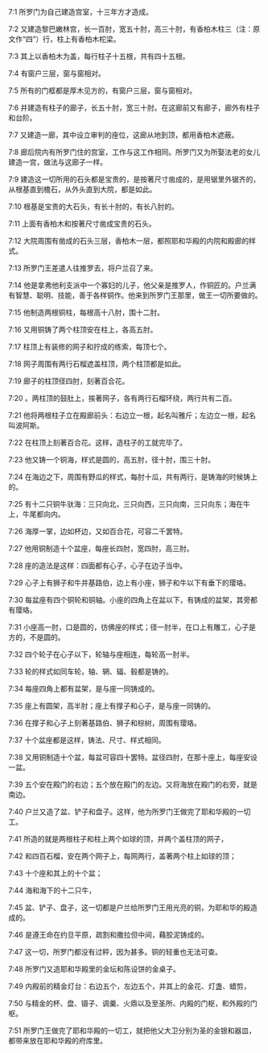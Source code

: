 <a id="1"></a>7:1  所罗门为自己建造宫室，十三年方才造成。  

<a id="2"></a>7:2  又建造黎巴嫩林宫，长一百肘，宽五十肘，高三十肘，有香柏木柱三（注：原文作“四”）行，柱上有香柏木柁梁。  

<a id="3"></a>7:3  其上以香柏木为盖，每行柱子十五根，共有四十五根。  

<a id="4"></a>7:4  有窗户三层，窗与窗相对。  

<a id="5"></a>7:5  所有的门框都是厚木见方的，有窗户三层，窗与窗相对。  

<a id="6"></a>7:6  并建造有柱子的廊子，长五十肘，宽三十肘。在这廊前又有廊子，廊外有柱子和台阶。  

<a id="7"></a>7:7  又建造一廊，其中设立审判的座位，这廊从地到顶，都用香柏木遮蔽。　  

<a id="8"></a>7:8  廊后院内有所罗门住的宫室，工作与这工作相同。所罗门又为所娶法老的女儿建造一宫，做法与这廊子一样。  

<a id="9"></a>7:9  建造这一切所用的石头都是宝贵的，是按著尺寸凿成的，是用锯里外锯齐的，从根基直到檐石，从外头直到大院，都是如此。  

<a id="10"></a>7:10  根基是宝贵的大石头，有长十肘的，有长八肘的。  

<a id="11"></a>7:11  上面有香柏木和按著尺寸凿成宝贵的石头。  

<a id="12"></a>7:12  大院周围有凿成的石头三层，香柏木一层，都照耶和华殿的内院和殿廊的样式。  

<a id="13"></a>7:13  所罗门王差遣人往推罗去，将户兰召了来。  

<a id="14"></a>7:14  他是拿弗他利支派中一个寡妇的儿子，他父亲是推罗人，作铜匠的。户兰满有智慧、聪明、技能，善于各样铜作。他来到所罗门王那里，做王一切所要做的。  

<a id="15"></a>7:15  他制造两根铜柱，每根高十八肘，围十二肘。  

<a id="16"></a>7:16  又用铜铸了两个柱顶安在柱上，各高五肘。  

<a id="17"></a>7:17  柱顶上有装修的网子和拧成的练索，每顶七个。  

<a id="18"></a>7:18  网子周围有两行石榴遮盖柱顶，两个柱顶都是如此。  

<a id="19"></a>7:19  廊子的柱顶径四肘，刻著百合花。  

<a id="20"></a>7:20  。两柱顶的鼓肚上，挨著网子，各有两行石榴环绕，两行共有二百。  

<a id="21"></a>7:21  他将两根柱子立在殿廊前头：右边立一根，起名叫雅斤；左边立一根，起名叫波阿斯。  

<a id="22"></a>7:22  在柱顶上刻著百合花。这样，造柱子的工就完毕了。  

<a id="23"></a>7:23  他又铸一个铜海，样式是圆的，高五肘，径十肘，围三十肘。  

<a id="24"></a>7:24  在海边之下，周围有野瓜的样式，每肘十瓜，共有两行，是铸海的时候铸上的。  

<a id="25"></a>7:25  有十二只铜牛驮海：三只向北，三只向西，三只向南，三只向东；海在牛上，牛尾都向内。  

<a id="26"></a>7:26  海厚一掌，边如杯边，又如百合花，可容二千罢特。  

<a id="27"></a>7:27  他用铜制造十个盆座，每座长四肘，宽四肘，高三肘。  

<a id="28"></a>7:28  座的造法是这样：四面都有心子，心子在边子当中。  

<a id="29"></a>7:29  心子上有狮子和牛并基路伯，边上有小座，狮子和牛以下有垂下的璎珞。  

<a id="30"></a>7:30  每盆座有四个铜轮和铜轴。小座的四角上在盆以下，有铸成的盆架，其旁都有璎珞。  

<a id="31"></a>7:31  小座高一肘，口是圆的，彷佛座的样式；径一肘半，在口上有雕工，心子是方的，不是圆的。　  

<a id="32"></a>7:32  四个轮子在心子以下，轮轴与座相连，每轮高一肘半。  

<a id="33"></a>7:33  轮的样式如同车轮，轴、辋、辐、毂都是铸的。  

<a id="34"></a>7:34  每座四角上都有盆架，是与座一同铸成的。  

<a id="35"></a>7:35  座上有圆架，高半肘；座上有撑子和心子，是与座一同铸的。  

<a id="36"></a>7:36  在撑子和心子上刻著基路伯、狮子和棕树，周围有璎珞。  

<a id="37"></a>7:37  十个盆座都是这样，铸法、尺寸、样式相同。  

<a id="38"></a>7:38  又用铜制造十个盆，每盆可容四十罢特。盆径四肘，在那十座上，每座安设一盆。  

<a id="39"></a>7:39  五个安在殿门的右边；五个放在殿门的左边。又将海放在殿门的右旁，就是南边。  

<a id="40"></a>7:40  户兰又造了盆、铲子和盘子。这样，他为所罗门王做完了耶和华殿的一切工。  

<a id="41"></a>7:41  所造的就是两根柱子和柱上两个如球的顶，并两个盖柱顶的网子，  

<a id="42"></a>7:42  和四百石榴，安在两个网子上，每网两行，盖著两个柱上如球的顶；  

<a id="43"></a>7:43  十个座和其上的十个盆；  

<a id="44"></a>7:44  海和海下的十二只牛，  

<a id="45"></a>7:45  盆、铲子、盘子，这一切都是户兰给所罗门王用光亮的铜，为耶和华的殿造成的。  

<a id="46"></a>7:46  是遵王命在约旦平原，疏割和撒拉但中间，藉胶泥铸成的。  

<a id="47"></a>7:47  这一切，所罗门都没有过秤，因为甚多。铜的轻重也无法可查。  

<a id="48"></a>7:48  所罗门又造耶和华殿里的金坛和陈设饼的金桌子。  

<a id="49"></a>7:49  内殿前的精金灯台：右边五个，左边五个，并其上的金花、灯盏、蜡剪，  

<a id="50"></a>7:50  与精金的杯、盘、镊子、调羹、火鼎以及至圣所、内殿的门枢，和外殿的门枢。  

<a id="51"></a>7:51  所罗门王做完了耶和华殿的一切工，就把他父大卫分别为圣的金银和器皿，都带来放在耶和华殿的府库里。  
